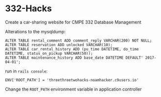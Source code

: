 # 332-Hacks
Create a car-sharing website for CMPE 332 Database Management

Alterations to the mysqldump:
```
ALTER TABLE rental_comment ADD comment_reply VARCHAR(200) NOT NULL;
ALTER TABLE reservation ADD unlocked VARCHAR(10);
ALTER TABLE car_rental_history ADD (pu_time DATETIME, do_time DATETIME, status_on_pickup VARCHAR(50));
ALTER TABLE maintenance_history ADD base_date DATETIME DEFAULT' 2017-04-01';
```
run in `rails console`:
```
ENV['ROOT_PATH'] = 'threethreetwohacks-noamhacker.c9users.io'
```
Change the `ROOT_PATH` environment variable in application controller
